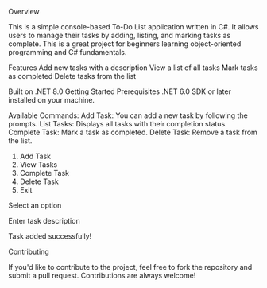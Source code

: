 Overview

This is a simple console-based To-Do List application written in C#. It allows users to manage their tasks by adding, listing, and marking tasks as complete. This is a great project for beginners learning object-oriented programming and C# fundamentals.

Features
Add new tasks with a description
View a list of all tasks
Mark tasks as completed
Delete tasks from the list

Built on .NET 8.0
Getting Started
Prerequisites
.NET 6.0 SDK or later installed on your machine.

Available Commands:
Add Task: You can add a new task by following the prompts.
List Tasks: Displays all tasks with their completion status.
Complete Task: Mark a task as completed.
Delete Task: Remove a task from the list.



1. Add Task
2. View Tasks
3. Complete Task
4. Delete Task
5. Exit

Select an option

Enter task description

Task added successfully!

Contributing

If you'd like to contribute to the project, feel free to fork the repository and submit a pull request. Contributions are always welcome!
